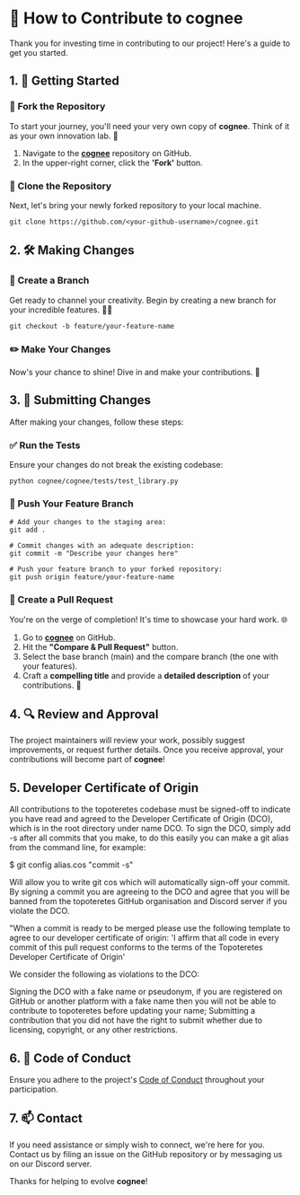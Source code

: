 # 🚀 How to Contribute to **cognee**

Thank you for investing time in contributing to our project! Here's a guide to get you started.

## 1. 🚀 Getting Started

### 🍴 Fork the Repository

To start your journey, you'll need your very own copy of **cognee**. Think of it as your own innovation lab. 🧪

1. Navigate to the [**cognee**](https://github.com/topoteretes/cognee) repository on GitHub.
2. In the upper-right corner, click the **'Fork'** button.

### 🚀 Clone the Repository

Next, let's bring your newly forked repository to your local machine.

```shell
git clone https://github.com/<your-github-username>/cognee.git
```

## 2. 🛠️ Making Changes

### 🌟 Create a Branch

Get ready to channel your creativity. Begin by creating a new branch for your incredible features. 🧞‍♂️

```shell
git checkout -b feature/your-feature-name
```

### ✏️ Make Your Changes

Now's your chance to shine! Dive in and make your contributions. 🌠

## 3. 🚀 Submitting Changes

After making your changes, follow these steps:

### ✅ Run the Tests

Ensure your changes do not break the existing codebase:

```shell
python cognee/cognee/tests/test_library.py
```

### 🚢 Push Your Feature Branch

```shell
# Add your changes to the staging area:
git add .

# Commit changes with an adequate description:
git commit -m "Describe your changes here"

# Push your feature branch to your forked repository:
git push origin feature/your-feature-name
```

### 🚀 Create a Pull Request

You're on the verge of completion! It's time to showcase your hard work. 🌐

1. Go to [**cognee**](https://github.com/topoteretes/cognee) on GitHub.
2. Hit the **"Compare & Pull Request"** button.
3. Select the base branch (main) and the compare branch (the one with your features).
4. Craft a **compelling title** and provide a **detailed description** of your contributions. 🎩

## 4. 🔍 Review and Approval

The project maintainers will review your work, possibly suggest improvements, or request further details. Once you receive approval, your contributions will become part of **cognee**!


## 5. Developer Certificate of Origin
All contributions to the topoteretes codebase must be signed-off to indicate you have read and agreed to the Developer Certificate of Origin (DCO), which is in the root directory under name DCO. To sign the DCO, simply add -s after all commits that you make, to do this easily you can make a git alias from the command line, for example:

$ git config alias.cos "commit -s"

Will allow you to write git cos which will automatically sign-off your commit. By signing a commit you are agreeing to the DCO and agree that you will be banned from the topoteretes GitHub organisation and Discord server if you violate the DCO.

"When a commit is ready to be merged please use the following template to agree to our developer certificate of origin:
  'I affirm that all code in every commit of this pull request conforms to the terms of the Topoteretes Developer Certificate of Origin'

We consider the following as violations to the DCO:

Signing the DCO with a fake name or pseudonym, if you are registered on GitHub or another platform with a fake name then you will not be able to contribute to topoteretes before updating your name;
Submitting a contribution that you did not have the right to submit whether due to licensing, copyright, or any other restrictions.

## 6. 📜 Code of Conduct
Ensure you adhere to the project's [Code of Conduct](https://github.com/topoteretes/cognee/blob/main/CODE_OF_CONDUCT.md) throughout your participation.

## 7. 📫 Contact

If you need assistance or simply wish to connect, we're here for you. Contact us by filing an issue on the GitHub repository or by messaging us on our Discord server.

Thanks for helping to evolve **cognee**!
